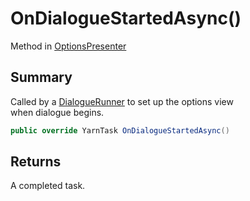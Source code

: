 # OnDialogueStartedAsync()

Method in [OptionsPresenter](yarn.unity.optionspresenter.md)

## Summary

Called by a [DialogueRunner](yarn.unity.dialoguerunner.md) to set up the options view\
when dialogue begins.

```csharp
public override YarnTask OnDialogueStartedAsync()
```

## Returns

A completed task.
